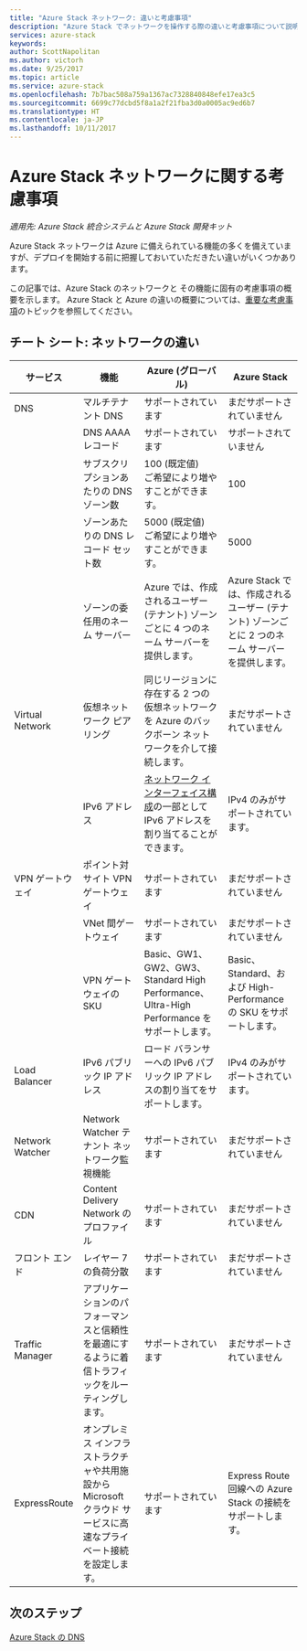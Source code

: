 ```yaml
---
title: "Azure Stack ネットワーク: 違いと考慮事項"
description: "Azure Stack でネットワークを操作する際の違いと考慮事項について説明します。"
services: azure-stack
keywords: 
author: ScottNapolitan
ms.author: victorh
ms.date: 9/25/2017
ms.topic: article
ms.service: azure-stack
ms.openlocfilehash: 7b7bac508a759a1367ac7328840848efe17ea3c5
ms.sourcegitcommit: 6699c77dcbd5f8a1a2f21fba3d0a0005ac9ed6b7
ms.translationtype: HT
ms.contentlocale: ja-JP
ms.lasthandoff: 10/11/2017
---
```

# <a name="considerations-for-azure-stack-networking"></a>Azure Stack ネットワークに関する考慮事項

*適用先: Azure Stack 統合システムと Azure Stack 開発キット*

Azure Stack ネットワークは Azure に備えられている機能の多くを備えていますが、デプロイを開始する前に把握しておいていただきたい違いがいくつかあります。


この記事では、Azure Stack のネットワークと その機能に固有の考慮事項の概要を示します。 Azure Stack と Azure の違いの概要については、[重要な考慮事項](azure-stack-considerations.md)のトピックを参照してください。


## <a name="cheat-sheet-networking-differences"></a>チート シート: ネットワークの違い

|サービス | 機能 | Azure (グローバル) | Azure Stack |
| --- | --- | --- | --- |
| DNS | マルチテナント DNS | サポートされています| まだサポートされていません|
| |DNS AAAA レコード|サポートされています|サポートされていません|
| |サブスクリプションあたりの DNS ゾーン数|100 (既定値)<br>ご希望により増やすことができます。|100|
| |ゾーンあたりの DNS レコード セット数|5000 (既定値)<br>ご希望により増やすことができます。|5000|
||ゾーンの委任用のネーム サーバー|Azure では、作成されるユーザー (テナント) ゾーンごとに 4 つのネーム サーバーを提供します。|Azure Stack では、作成されるユーザー (テナント) ゾーンごとに 2 つのネーム サーバーを提供します。|
| Virtual Network|仮想ネットワーク ピアリング|同じリージョンに存在する 2 つの仮想ネットワークを Azure のバックボーン ネットワークを介して接続します。|まだサポートされていません|
| |IPv6 アドレス|[ネットワーク インターフェイス構成](https://docs.microsoft.com/en-us/azure/virtual-network/virtual-network-network-interface-addresses#ip-address-versions)の一部として IPv6 アドレスを割り当てることができます。|IPv4 のみがサポートされています。|
|VPN ゲートウェイ|ポイント対サイト VPN ゲートウェイ|サポートされています|まだサポートされていません|
| |VNet 間ゲートウェイ|サポートされています|まだサポートされていません|
| |VPN ゲートウェイの SKU|Basic、GW1、GW2、GW3、Standard High Performance、Ultra-High Performance をサポートします。 |Basic、Standard、および High-Performance の SKU をサポートします。|
|Load Balancer|IPv6 パブリック IP アドレス|ロード バランサーへの IPv6 パブリック IP アドレスの割り当てをサポートします。|IPv4 のみがサポートされています。|
|Network Watcher|Network Watcher テナント ネットワーク監視機能|サポートされています|まだサポートされていません|
|CDN|Content Delivery Network のプロファイル|サポートされています|まだサポートされていません|
|フロント エンド|レイヤー 7 の負荷分散|サポートされています|まだサポートされていません|
|Traffic Manager|アプリケーションのパフォーマンスと信頼性を最適にするように着信トラフィックをルーティングします。|サポートされています|まだサポートされていません|
|ExpressRoute|オンプレミス インフラストラクチャや共用施設から Microsoft クラウド サービスに高速なプライベート接続を設定します。|サポートされています|Express Route 回線への Azure Stack の接続をサポートします。|

## <a name="next-steps"></a>次のステップ

[Azure Stack の DNS](azure-stack-dns.md)
